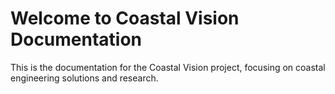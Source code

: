 # Welcome to Coastal Vision Documentation

This is the documentation for the Coastal Vision project, focusing on coastal engineering solutions and research.